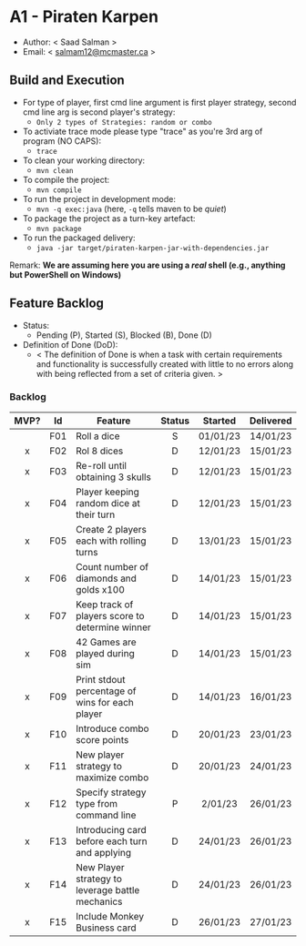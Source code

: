 # A1 - Piraten Karpen

  * Author: < Saad Salman >
  * Email: < salmam12@mcmaster.ca >

## Build and Execution

  * For type of player, first cmd line argument is first player strategy, second cmd line arg is second player's strategy:
    * `Only 2 types of Strategies: random or combo` 
  * To activiate trace mode please type "trace" as you're 3rd arg of program (NO CAPS):
    * `trace`
  * To clean your working directory:
    * `mvn clean`
  * To compile the project:
    * `mvn compile`
  * To run the project in development mode:
    * `mvn -q exec:java` (here, `-q` tells maven to be _quiet_)
  * To package the project as a turn-key artefact:
    * `mvn package`
  * To run the packaged delivery:
    * `java -jar target/piraten-karpen-jar-with-dependencies.jar` 

Remark: **We are assuming here you are using a _real_ shell (e.g., anything but PowerShell on Windows)**

## Feature Backlog

 * Status: 
   * Pending (P), Started (S), Blocked (B), Done (D)
 * Definition of Done (DoD):
   * < The definition of Done is when a task with certain requirements and functionality is successfully created with little to no errors along with being reflected from a set of criteria given.  >

### Backlog 

| MVP? | Id  | Feature  | Status  |  Started  | Delivered |
| :-:  |:-:  |---       | :-:     | :-:       | :-:       |
|     | F01 | Roll a dice |  S | 01/01/23 | 14/01/23 |
| x   | F02 | Rol 8 dices  |  D | 12/01/23  | 15/01/23 |
| x   | F03 | Re-roll until obtaining 3 skulls | D | 12/01/23 | 15/01/23 |
| x   | F04 | Player keeping random dice at their turn  |  D  | 12/01/23  | 15/01/23 |
| x   | F05 | Create 2 players each with rolling turns | D | 13/01/23| 15/01/23 |
| x   | F06 | Count number of diamonds and golds x100  |  D  | 14/01/23  | 15/01/23 |
| x   | F07 | Keep track of players score to determine winner | D |14/01/23 | 15/01/23 |
| x   | F08 | 42 Games are played during sim | D | 14/01/23 | 15/01/23 |
| x   | F09 | Print stdout percentage of wins for each player| D |14/01/23 | 16/01/23 |
| x   | F10 | Introduce combo score points| D |20/01/23 | 23/01/23 |
| x   | F11 | New player strategy to maximize combo | D |20/01/23 | 24/01/23 |
| x   | F12 | Specify strategy type from command line | P |2/01/23 | 26/01/23 |
| x   | F13 | Introducing card before each turn and applying | D |24/01/23 | 26/01/23 |
| x   | F14 | New Player strategy to leverage battle mechanics| D |24/01/23 | 26/01/23 |
| x   | F15 | Include Monkey Business card| D |26/01/23 | 27/01/23 |

